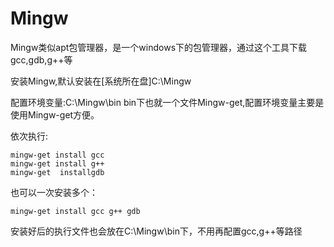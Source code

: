 # Mingw

Mingw类似apt包管理器，是一个windows下的包管理器，通过这个工具下载gcc,gdb,g++等

安装Mingw,默认安装在[系统所在盘]C:\Mingw

配置环境变量:C:\Mingw\bin			bin下也就一个文件Mingw-get,配置环境变量主要是使用Mingw-get方便。

依次执行:

```
mingw-get install gcc
mingw-get install g++
mingw-get  installgdb
```

也可以一次安装多个： 

```
mingw-get install gcc g++ gdb
```

安装好后的执行文件也会放在C:\Mingw\bin下，不用再配置gcc,g++等路径
